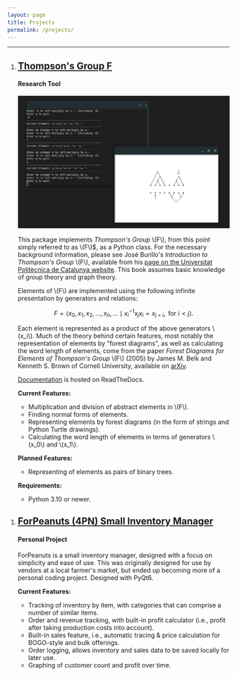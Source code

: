 ```yaml
---
layout: page
title: Projects
permalink: /projects/
---
```


---
<div class="stylebox">

1. ## [Thompson's Group F](https://github.com/And-ers/thompsons-group-f)
   #### Research Tool

   <img src="../images/thompson-thumbnail.jpg">

   This package implements _Thompson's Group_ \\(F\\), from this point simply referred to as \\(F\\)$, as a Python class. For the necessary background information, please see José Burillo's _Introduction to Thompson's Group_ \\(F\\), available from his [page on the Universitat Politècnica de Catalunya website](https://web.mat.upc.edu/pep.burillo/book_en.php). This book assumes basic knowledge of group theory and graph theory.

   Elements of \\(F\\) are implemented using the following infinite presentation by generators and relations:

   $$F = \left\langle x_0, x_1, x_2, \ldots, x_n, \ldots \mid x_i^{-1}x_jx_i = x_{j+i}, \text{ for } i < j \right\rangle.$$

   Each element is represented as a product of the above generators \\(x_i\\). Much of the theory behind certain features, most notably the representation of elements by "forest diagrams", as well as calculating the word length of elements, come from the paper _Forest Diagrams for Elements of Thompson's Group_ \\(F\\) (2005) by James M. Belk and Kenneth S. Brown of Cornell University, available on [arXiv](https://arxiv.org/abs/math/0305412). 

   [Documentation](http://exotic-groups.rtfd.io/) is hosted on ReadTheDocs.

   **Current Features:**
   - Multiplication and division of abstract elements in \\(F\\).
   - Finding normal forms of elements.
   - Representing elements by forest diagrams (in the form of strings and Python Turtle drawings).
   - Calculating the word length of elements in terms of generators \\(x_0\\) and \\(x_1\\).

   **Planned Features:**
   - Representing of elements as pairs of binary trees.

   **Requirements:**
   - Python 3.10 or newer.
</div>
  
1. ## [ForPeanuts (4PN) Small Inventory Manager](https://github.com/And-ers/4peanuts)
   #### Personal Project

   ForPeanuts is a small inventory manager, designed with a focus on simplicity and ease of use. This was originally designed for use by vendors at a local farmer's market, but ended up becoming more of a personal coding project. Designed with PyQt6.

   **Current Features:**
   - Tracking of inventory by item, with categories that can comprise a number of similar items.
   - Order and revenue tracking, with built-in profit calculator (i.e., profit after taking production costs into account).
   - Built-in sales feature, i.e., automatic tracing & price calculation for BOGO-style and bulk offerings.
   - Order logging, allows inventory and sales data to be saved locally for later use.
   - Graphing of customer count and profit over time.